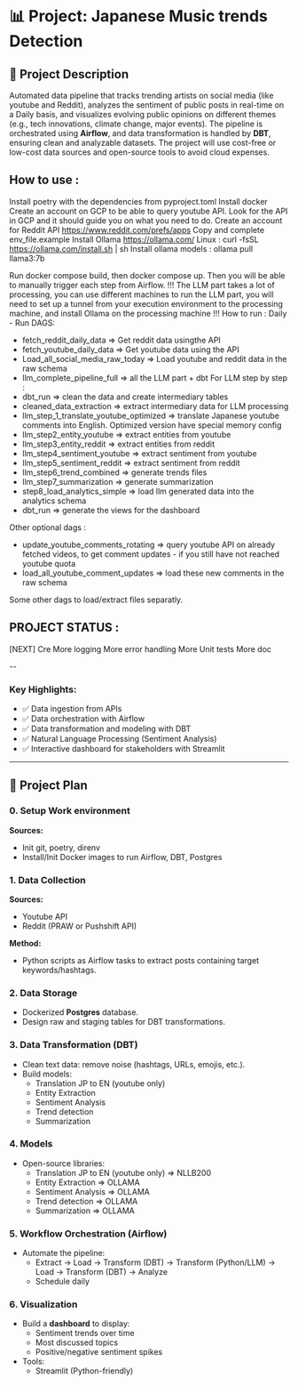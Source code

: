 # 📊 Project: Japanese Music trends Detection

## 📝 Project Description

Automated data pipeline that tracks trending artists on social media (like youtube and Reddit), analyzes the sentiment of public posts in real-time on a Daily basis, and visualizes evolving public opinions on different themes (e.g., tech innovations, climate change, major events).
The pipeline is orchestrated using **Airflow**, and data transformation is handled by **DBT**, ensuring clean and analyzable datasets. The project will use cost-free or low-cost data sources and open-source tools to avoid cloud expenses.


## How to use :

Install poetry with the dependencies from pyproject.toml
Install docker
Create an account on GCP to be able to query youtube API. Look for the API in GCP and it should guide you on what you need to do.
Create an account for Reddit API https://www.reddit.com/prefs/apps
Copy and complete env_file.example
Install Ollama https://ollama.com/  Linux : curl -fsSL https://ollama.com/install.sh | sh
Install ollama models : ollama pull llama3:7b

Run docker compose build, then docker compose up. Then you will be able to manually trigger each step from Airflow.
!!! The LLM part takes a lot of processing, you can use different machines to run the LLM part, you will need to set up a tunnel from your execution environment to the processing machine, and install Ollama on the processing machine !!!
How to run :
Daily - Run DAGS:
- fetch_reddit_daily_data             => Get reddit data usingthe API
- fetch_youtube_daily_data            => Get youtube data using the API
- Load_all_social_media_raw_today     => Load youtube and reddit data in the raw schema
- llm_complete_pipeline_full          => all the LLM part + dbt
For LLM step by step :
- dbt_run                             => clean the data and create intermediary tables
- cleaned_data_extraction             => extract intermediary data for LLM processing
- llm_step_1_translate_youtube_optimized => translate Japanese youtube comments into English. Optimized version have special memory config
- llm_step2_entity_youtube            => extract entities from youtube
- llm_step3_entity_reddit             => extract entities from reddit
- llm_step4_sentiment_youtube         => extract sentiment from youtube
- llm_step5_sentiment_reddit          => extract sentiment from reddit
- llm_step6_trend_combined            => generate trends files
- llm_step7_summarization             => generate summarization
- step8_load_analytics_simple         => load llm generated data into the analytics schema
- dbt_run                             => generate the views for the dashboard


Other optional dags :
- update_youtube_comments_rotating    => query youtube API on already fetched videos, to get comment updates - if you still have not reached youtube quota
- load_all_youtube_comment_updates    => load these new comments in the raw schema

Some other dags to load/extract files separatly.



## PROJECT STATUS :

[NEXT]
Cre
More logging
More error handling
More Unit tests
More doc

--



### Key Highlights:
- ✅ Data ingestion from APIs
- ✅ Data orchestration with Airflow
- ✅ Data transformation and modeling with DBT
- ✅ Natural Language Processing (Sentiment Analysis)
- ✅ Interactive dashboard for stakeholders with Streamlit

---

## 🚀 Project Plan

### 0. Setup Work environment
**Sources:**
- Init git, poetry, direnv
- Install/Init Docker images to run Airflow, DBT, Postgres

### 1. Data Collection
**Sources:**
- Youtube API
- Reddit (PRAW or Pushshift API)

**Method:**
- Python scripts as Airflow tasks to extract posts containing target keywords/hashtags.

### 2. Data Storage
- Dockerized  **Postgres** database.
- Design raw and staging tables for DBT transformations.

### 3. Data Transformation (DBT)
- Clean text data: remove noise (hashtags, URLs, emojis, etc.).
- Build models:
  - Translation JP to EN (youtube only)
  - Entity Extraction
  - Sentiment Analysis
  - Trend detection
  - Summarization

### 4. Models
- Open-source libraries:
  - Translation JP to EN (youtube only) => NLLB200
  - Entity Extraction => OLLAMA
  - Sentiment Analysis => OLLAMA
  - Trend detection => OLLAMA
  - Summarization => OLLAMA

### 5. Workflow Orchestration (Airflow)
- Automate the pipeline:
  - Extract → Load → Transform (DBT) → Transform (Python/LLM) → Load  → Transform (DBT) →  Analyze
  - Schedule  daily

### 6. Visualization
- Build a **dashboard** to display:
  - Sentiment trends over time
  - Most discussed topics
  - Positive/negative sentiment spikes
- Tools:
  - Streamlit (Python-friendly)

